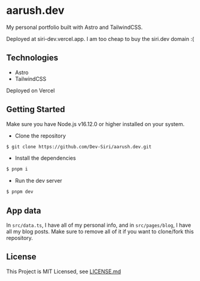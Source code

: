 # aarush.dev

My personal portfolio built with Astro and TailwindCSS.

Deployed at siri-dev.vercel.app. I am too cheap to buy the siri.dev domain :(

## Technologies

- Astro
- TailwindCSS

Deployed on Vercel

## Getting Started

Make sure you have Node.js v16.12.0 or higher installed on your system.

- Clone the repository

```sh
$ git clone https://github.com/Dev-Siri/aarush.dev.git
```

- Install the dependencies

```sh
$ pnpm i
```

- Run the dev server

```sh
$ pnpm dev
```

## App data

In `src/data.ts`, I have all of my personal info, and in `src/pages/blog`, I have all my blog posts. Make sure to remove all of it if you want to clone/fork this repository.

## License

This Project is MIT Licensed, see [LICENSE.md](LICENSE.md)
